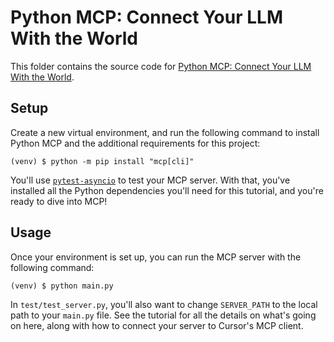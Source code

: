 # Python MCP: Connect Your LLM With the World

This folder contains the source code for [Python MCP: Connect Your LLM With the World](https://realpython.com/python-mcp-connect-your-llm-with-world/).

## Setup

Create a new virtual environment, and run the following command to install Python MCP and the additional requirements for this project:

```console
(venv) $ python -m pip install "mcp[cli]"
```

You'll use [`pytest-asyncio`](https://realpython.com/pytest-python-testing/) to test your MCP server. With that, you've installed all the Python dependencies you'll need for this tutorial, and you're ready to dive into MCP!

## Usage

Once your environment is set up, you can run the MCP server with the following command:

```console
(venv) $ python main.py
```

In `test/test_server.py`, you'll also want to change `SERVER_PATH` to the local path to your `main.py` file. See the tutorial for all the details on what's going on here, along with how to connect your server to Cursor's MCP client.
